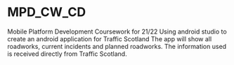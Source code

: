 # MPD_CW_CD

Mobile Platform Development Coursework for 21/22
Using android studio to create an android application for Traffic Scotland
The app will show all roadworks, current incidents and planned roadworks.
The information used is received directly from Traffic Scotland.

